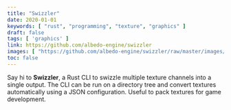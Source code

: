 ```yaml
---
title: "Swizzler"
date: 2020-01-01
keywords: [ "rust", "programming", "texture", "graphics" ]
draft: false
tags: [ 'graphics' ]
link: https://github.com/albedo-engine/swizzler
images: [ "https://github.com/albedo-engine/swizzler/raw/master/images/cli.gif" ]
toc: false
---
```


Say hi to <b>Swizzler</b>, a Rust CLI to swizzle multiple texture channels into a single output.
The CLI can be run on a directory tree and convert textures automatically
using a JSON configuration. Useful to pack textures for game development.

<!--more-->

